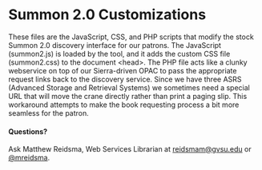 # Summon 2.0 Customizations

These files are the JavaScript, CSS, and PHP scripts that modify the stock Summon 2.0 discovery interface for our patrons. The JavaScript (summon2.js) is loaded by the tool, and it adds the custom CSS file (summon2.css) to the document &lt;head&gt;. The PHP file acts like a clunky webservice on top of our Sierra-driven OPAC to pass the appropriate request links back to the discovery service. Since we have three ASRS (Advanced Storage and Retrieval Systems) we sometimes need a special URL that will move the crane directly rather than print a paging slip. This workaround attempts to make the book requesting process a bit more seamless for the patron.

#### Questions?

Ask Matthew Reidsma, Web Services Librarian at [reidsmam@gvsu.edu](mailto:reidsmam@gvsu.edu) or [@mreidsma](http://twitter.com/mreidsma).
